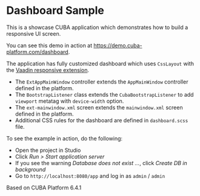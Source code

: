 # Dashboard Sample

This is a showcase CUBA application which demonstrates how to build a responsive UI screen.

You can see this demo in action at https://demo.cuba-platform.com/dashboard.

The application has fully customized dashboard which uses `CssLayout` with the [Vaadin responsive extension](https://vaadin.com/wiki/-/wiki/Main/Responsive+layouts+using+the+Responsive+extension).

* The `ExtAppMainWindow` controller extends the `AppMainWindow` controller defined in the platform.
* The `BootstrapListener` class extends the `CubaBootstrapListener` to add `viewport` metatag with `device-width` option.
* The `ext-mainwindow.xml` screen extends the `mainwindow.xml` screen defined in the platform.
* Additional CSS rules for the dashboard are defined in `dashboard.scss` file.

To see the example in action, do the following:

* Open the project in Studio
* Click *Run > Start application server*
* If you see the warning *Database does not exist ...*, click *Create DB in background*
* Go to `http://localhost:8080/app` and log in as `admin` / `admin`

Based on CUBA Platform 6.4.1
